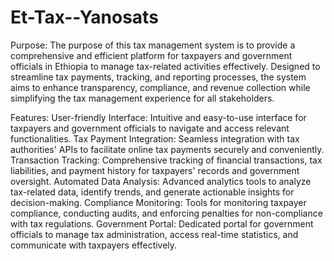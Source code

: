 # Et-Tax--Yanosats
Purpose:
The purpose of this tax management system is to provide a comprehensive and efficient platform for taxpayers and government officials in Ethiopia
to manage tax-related activities effectively. Designed to streamline tax payments, tracking, and reporting processes, the system aims to enhance transparency,
compliance, and revenue collection while simplifying the tax management experience for all stakeholders.

Features:
User-friendly Interface: Intuitive and easy-to-use interface for taxpayers and government officials to navigate and access relevant functionalities.
Tax Payment Integration: Seamless integration with tax authorities' APIs to facilitate online tax payments securely and conveniently.
Transaction Tracking: Comprehensive tracking of financial transactions, tax liabilities, and payment history for taxpayers' records and government oversight.
Automated Data Analysis: Advanced analytics tools to analyze tax-related data, identify trends, and generate actionable insights for decision-making.
Compliance Monitoring: Tools for monitoring taxpayer compliance, conducting audits, and enforcing penalties for non-compliance with tax regulations.
Government Portal: Dedicated portal for government officials to manage tax administration, access real-time statistics, and communicate with taxpayers effectively.
